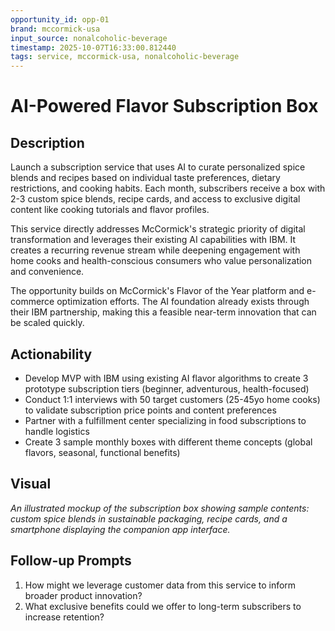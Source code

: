 ```yaml
---
opportunity_id: opp-01
brand: mccormick-usa
input_source: nonalcoholic-beverage
timestamp: 2025-10-07T16:33:00.812440
tags: service, mccormick-usa, nonalcoholic-beverage
---
```


# AI-Powered Flavor Subscription Box

## Description

Launch a subscription service that uses AI to curate personalized spice blends and recipes based on individual taste preferences, dietary restrictions, and cooking habits. Each month, subscribers receive a box with 2-3 custom spice blends, recipe cards, and access to exclusive digital content like cooking tutorials and flavor profiles.

This service directly addresses McCormick's strategic priority of digital transformation and leverages their existing AI capabilities with IBM. It creates a recurring revenue stream while deepening engagement with home cooks and health-conscious consumers who value personalization and convenience.

The opportunity builds on McCormick's Flavor of the Year platform and e-commerce optimization efforts. The AI foundation already exists through their IBM partnership, making this a feasible near-term innovation that can be scaled quickly.

## Actionability

- Develop MVP with IBM using existing AI flavor algorithms to create 3 prototype subscription tiers (beginner, adventurous, health-focused)
- Conduct 1:1 interviews with 50 target customers (25-45yo home cooks) to validate subscription price points and content preferences
- Partner with a fulfillment center specializing in food subscriptions to handle logistics
- Create 3 sample monthly boxes with different theme concepts (global flavors, seasonal, functional benefits)

## Visual

*An illustrated mockup of the subscription box showing sample contents: custom spice blends in sustainable packaging, recipe cards, and a smartphone displaying the companion app interface.*

## Follow-up Prompts

1. How might we leverage customer data from this service to inform broader product innovation?
2. What exclusive benefits could we offer to long-term subscribers to increase retention?
